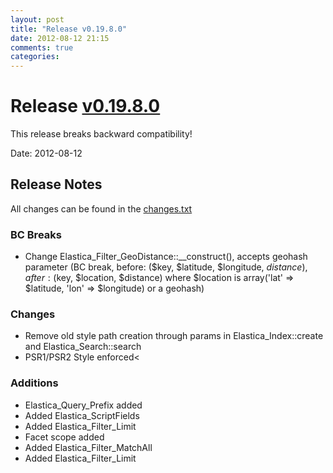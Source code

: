 ```yaml
---
layout: post
title: "Release v0.19.8.0"
date: 2012-08-12 21:15
comments: true
categories: 
---
```



Release [v0.19.8.0](https://github.com/ruflin/Elastica/tree/v0.19.8.0)
======================================================================

This release breaks backward compatibility!

Date: 2012-08-12


Release Notes
-------------

All changes can be found in the [changes.txt](https://github.com/ruflin/Elastica/blob/v0.19.8.0/changes.txt)

### BC Breaks

* Change Elastica_Filter_GeoDistance::__construct(), accepts geohash parameter (BC break, before: ($key, $latitude, $longitude, $distance), after: ($key, $location, $distance) where $location is array('lat' => $latitude, 'lon' => $longitude) or a geohash)


### Changes
* Remove old style path creation through params in Elastica_Index::create and Elastica_Search::search
* PSR1/PSR2 Style enforced<


### Additions
* Elastica_Query_Prefix added
* Added Elastica_ScriptFields
* Added Elastica_Filter_Limit
* Facet scope added
* Added Elastica_Filter_MatchAll
* Added Elastica_Filter_Limit
